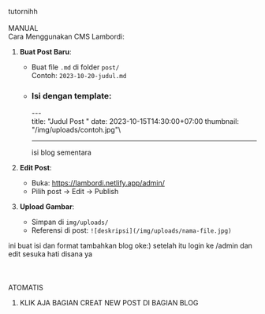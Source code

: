 t﻿utornihh\
\
M﻿ANUAL \
Cara Menggunakan CMS Lambordi:

1. **Buat Post Baru**:

   * Buat file `.md` di folder `post/`\
     Contoh: `2023-10-20-judul.md`
   * ### Isi dengan template:

     \---\
     title: "Judul Post "
     date: 2023-10-15T14:30:00+07:00
     thumbnail: "/img/uploads/contoh.jpg"\

     - - -

     isi blog sementara
2. **Edit Post**:

   * Buka: https://lambordi.netlify.app/admin/
   * Pilih post → Edit → Publish
3. **Upload Gambar**:

   * Simpan di `img/uploads/`
   * Referensi di post: `![deskripsi](/img/uploads/nama-file.jpg)`

ini buat isi dan format tambahkan blog oke:)
setelah itu login ke /admin dan edit sesuka hati disana ya\
\
\
\
A﻿TOMATIS

1. K﻿LIK AJA BAGIAN CREAT NEW POST DI BAGIAN BLOG